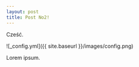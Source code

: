 ```yaml
---
layout: post
title: Post No2!
---
```


Cześć.

![_config.yml]({{ site.baseurl }}/images/config.png)

Lorem ipsum.